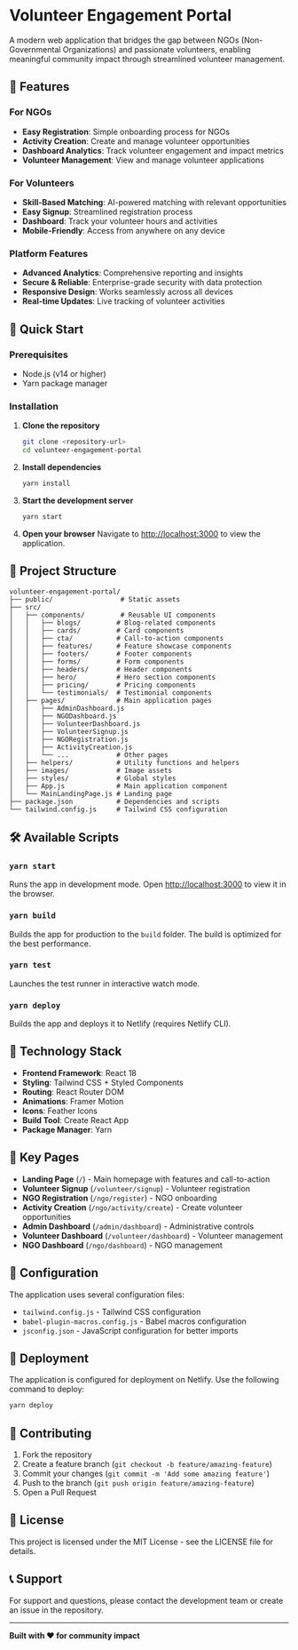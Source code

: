 # Volunteer Engagement Portal

A modern web application that bridges the gap between NGOs (Non-Governmental Organizations) and passionate volunteers, enabling meaningful community impact through streamlined volunteer management.

## 🌟 Features

### For NGOs
- **Easy Registration**: Simple onboarding process for NGOs
- **Activity Creation**: Create and manage volunteer opportunities
- **Dashboard Analytics**: Track volunteer engagement and impact metrics
- **Volunteer Management**: View and manage volunteer applications

### For Volunteers
- **Skill-Based Matching**: AI-powered matching with relevant opportunities
- **Easy Signup**: Streamlined registration process
- **Dashboard**: Track your volunteer hours and activities
- **Mobile-Friendly**: Access from anywhere on any device

### Platform Features
- **Advanced Analytics**: Comprehensive reporting and insights
- **Secure & Reliable**: Enterprise-grade security with data protection
- **Responsive Design**: Works seamlessly across all devices
- **Real-time Updates**: Live tracking of volunteer activities

## 🚀 Quick Start

### Prerequisites
- Node.js (v14 or higher)
- Yarn package manager

### Installation

1. **Clone the repository**
   ```bash
   git clone <repository-url>
   cd volunteer-engagement-portal
   ```

2. **Install dependencies**
   ```bash
   yarn install
   ```

3. **Start the development server**
   ```bash
   yarn start
   ```

4. **Open your browser**
   Navigate to [http://localhost:3000](http://localhost:3000) to view the application.

## 📁 Project Structure

```
volunteer-engagement-portal/
├── public/                 # Static assets
├── src/
│   ├── components/         # Reusable UI components
│   │   ├── blogs/         # Blog-related components
│   │   ├── cards/         # Card components
│   │   ├── cta/           # Call-to-action components
│   │   ├── features/      # Feature showcase components
│   │   ├── footers/       # Footer components
│   │   ├── forms/         # Form components
│   │   ├── headers/       # Header components
│   │   ├── hero/          # Hero section components
│   │   ├── pricing/       # Pricing components
│   │   └── testimonials/  # Testimonial components
│   ├── pages/             # Main application pages
│   │   ├── AdminDashboard.js
│   │   ├── NGODashboard.js
│   │   ├── VolunteerDashboard.js
│   │   ├── VolunteerSignup.js
│   │   ├── NGORegistration.js
│   │   ├── ActivityCreation.js
│   │   └── ...            # Other pages
│   ├── helpers/           # Utility functions and helpers
│   ├── images/            # Image assets
│   ├── styles/            # Global styles
│   ├── App.js             # Main application component
│   └── MainLandingPage.js # Landing page
├── package.json           # Dependencies and scripts
└── tailwind.config.js     # Tailwind CSS configuration
```

## 🛠️ Available Scripts

### `yarn start`
Runs the app in development mode. Open [http://localhost:3000](http://localhost:3000) to view it in the browser.

### `yarn build`
Builds the app for production to the `build` folder. The build is optimized for the best performance.

### `yarn test`
Launches the test runner in interactive watch mode.

### `yarn deploy`
Builds the app and deploys it to Netlify (requires Netlify CLI).

## 🎨 Technology Stack

- **Frontend Framework**: React 18
- **Styling**: Tailwind CSS + Styled Components
- **Routing**: React Router DOM
- **Animations**: Framer Motion
- **Icons**: Feather Icons
- **Build Tool**: Create React App
- **Package Manager**: Yarn

## 📱 Key Pages

- **Landing Page** (`/`) - Main homepage with features and call-to-action
- **Volunteer Signup** (`/volunteer/signup`) - Volunteer registration
- **NGO Registration** (`/ngo/register`) - NGO onboarding
- **Activity Creation** (`/ngo/activity/create`) - Create volunteer opportunities
- **Admin Dashboard** (`/admin/dashboard`) - Administrative controls
- **Volunteer Dashboard** (`/volunteer/dashboard`) - Volunteer management
- **NGO Dashboard** (`/ngo/dashboard`) - NGO management

## 🔧 Configuration

The application uses several configuration files:

- `tailwind.config.js` - Tailwind CSS configuration
- `babel-plugin-macros.config.js` - Babel macros configuration
- `jsconfig.json` - JavaScript configuration for better imports

## 🚀 Deployment

The application is configured for deployment on Netlify. Use the following command to deploy:

```bash
yarn deploy
```

## 🤝 Contributing

1. Fork the repository
2. Create a feature branch (`git checkout -b feature/amazing-feature`)
3. Commit your changes (`git commit -m 'Add some amazing feature'`)
4. Push to the branch (`git push origin feature/amazing-feature`)
5. Open a Pull Request

## 📄 License

This project is licensed under the MIT License - see the LICENSE file for details.

## 📞 Support

For support and questions, please contact the development team or create an issue in the repository.

---

**Built with ❤️ for community impact**

